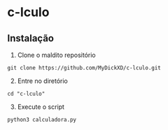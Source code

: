 # c-lculo

## Instalação

1. Clone o maldito repositório

```
git clone https://github.com/MyDickXD/c-lculo.git
```

2. Entre no diretório

```
cd "c-lculo"
```
3. Execute o script

```
python3 calculadora.py
```
